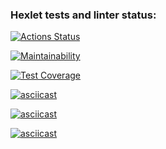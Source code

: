 ### Hexlet tests and linter status:
[![Actions Status](https://github.com/ArtyomVolkov1/frontend-project-46/workflows/hexlet-check/badge.svg)](https://github.com/ArtyomVolkov1/frontend-project-46/actions)

[![Maintainability](https://api.codeclimate.com/v1/badges/90c50bd8bfffc3ee3f3e/maintainability)](https://codeclimate.com/github/ArtyomVolkov1/frontend-project-46/maintainability)

[![Test Coverage](https://api.codeclimate.com/v1/badges/90c50bd8bfffc3ee3f3e/test_coverage)](https://codeclimate.com/github/ArtyomVolkov1/frontend-project-46/test_coverage)

[![asciicast](https://asciinema.org/a/ougMVrKnLXrh9DyAtVJP54Iw0.svg)](https://asciinema.org/a/ougMVrKnLXrh9DyAtVJP54Iw0)

[![asciicast](https://asciinema.org/a/XINEK1GLNXXQ8YtYIGYZtDPQg.svg)](https://asciinema.org/a/XINEK1GLNXXQ8YtYIGYZtDPQg)

[![asciicast](https://asciinema.org/a/8dlLAGhhuacCM5avDMbJ6ilEj.svg)](https://asciinema.org/a/8dlLAGhhuacCM5avDMbJ6ilEj)